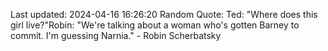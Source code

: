 Last updated: 2024-04-16 16:26:20
Random Quote: Ted: "Where does this girl live?"Robin: "We're talking about a woman who's gotten Barney to commit. I'm guessing Narnia." - Robin Scherbatsky